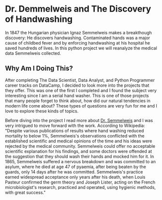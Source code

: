 # Dr. Demmelweis and The Discovery of Handwashing

In 1847 the Hungarian physician Ignaz Semmelweis makes a breakthough discovery: He discovers handwashing. Contaminated hands was a major cause of childbed fever and by enforcing handwashing at his hospital he saved hundreds of lives. In this python project we will reanalyze the medical data Semmelweis collected.

## Why Am I Doing This?
After completing The Data Scientist, Data Analyst, and Python Programmer career tracks on DataCamp, I decided to look more into the projects that they offer. This was one of the first I completed and I found the subject very interesting since I am a serial hand washer. This is one of those projects that many people forget to think about, how did our natural tendencies in modern life come about? These types of questions are very fun for me and I love to explore these kinds of topics. 

Before diving into the project I read more about [Dr. Semmelweis](https://en.wikipedia.org/wiki/Ignaz_Semmelweis) and I was very intrigued to move forward with the work. According to Wikipedia: "Despite various publications of results where hand washing reduced mortality to below 1%, Semmelweis's observations conflicted with the established scientific and medical opinions of the time and his ideas were rejected by the medical community. Semmelweis could offer no acceptable scientific explanation for his findings, and some doctors were offended at the suggestion that they should wash their hands and mocked him for it. In 1865, Semmelweis suffered a nervous breakdown and was committed to an asylum, where he died at age 47 of pyaemia, after being beaten by the guards, only 14 days after he was committed. Semmelweis's practice earned widespread acceptance only years after his death, when Louis Pasteur confirmed the germ theory and Joseph Lister, acting on the French microbiologist's research, practiced and operated, using hygienic methods, with great success."

